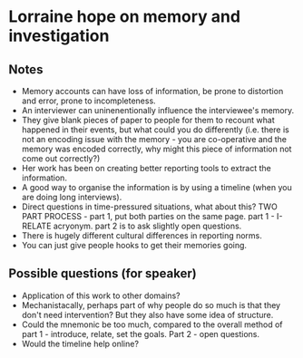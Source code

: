 # Lorraine hope on memory and investigation

## Notes 

- Memory accounts can have loss of information, be prone to distortion and error, prone to incompleteness.
- An interviewer can uninenentionally influence the interviewee's memory.
- They give blank pieces of paper to people for them to recount what happened in their events, but what could you do differently (i.e. there is not an encoding issue with the memory - you are co-operative and the memory was encoded correctly, why might this piece of information not come out correctly?)
- Her work has been on creating better reporting tools to extract the information.
- A good way to organise the information is by using a timeline (when you are doing long interviews).
- Direct questions in time-pressured situations, what about this? TWO PART PROCESS - part 1, put both parties on the same page. part 1 - I-RELATE acryonym. part 2 is to ask slightly open questions.
- There is hugely different cultural differences in reporting norms.
- You can just give people hooks to get their memories going.

## Possible questions (for speaker)

- Application of this work to other domains?
- Mechanistacally, perhaps part of why people do so much is that they don't need intervention? But they also have some idea of structure.
- Could the mnemonic be too much, compared to the overall method of part 1 - introduce, relate, set the goals. Part 2 - open questions.
- Would the timeline help online? 